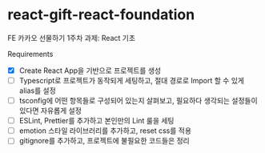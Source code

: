 # react-gift-react-foundation
FE 카카오 선물하기 1주차 과제: React 기초

Requirements
- [x] Create React App을 기반으로 프로젝트를 생성
- [ ] Typescript로 프로젝트가 동작되게 세팅하고, 절대 경로로 Import 할 수 있게 alias를 설정
- [ ] tsconfig에 어떤 항목들로 구성되어 있는지 살펴보고, 필요하다 생각되는 설정들이 있다면 자유롭게 설정
- [ ] ESLint, Prettier를 추가하고 본인만의 Lint 룰을 세팅
- [ ] emotion 스타일 라이브러리를 추가하고, reset css를 적용
- [ ] gitignore를 추가하고, 프로젝트에 불필요한 코드들은 정리

